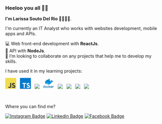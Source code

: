 ### Heeloo you all 👋👋

**I'm Larissa Souto Del Rio 👩🏻‍💻🤗**. 

I'm currently an IT Analyst who works with websites development, mobile apps and APIs.

:computer: Web front-end development with **ReactJs**. <br/>
:satellite: API with **NodeJs**. <br/>
:rocket: I’m looking to collaborate on any projects that help me to develop my skills. <br/>

I have used it in my learning projects: 

<p>
<img src="https://raw.githubusercontent.com/github/explore/80688e429a7d4ef2fca1e82350fe8e3517d3494d/topics/javascript/javascript.png" height="35px"/>
&nbsp;  
<img src="https://raw.githubusercontent.com/github/explore/80688e429a7d4ef2fca1e82350fe8e3517d3494d/topics/typescript/typescript.png" height="35px"/>
&nbsp;
<img src="https://appmasters.io/static/react-47ce6e77f039020ee2e76a10c1e988e9.png" height="35px"/> 
&nbsp;
<img src="https://raw.githubusercontent.com/github/explore/80688e429a7d4ef2fca1e82350fe8e3517d3494d/topics/docker/docker.png" height="35px"/>
&nbsp;
<img src="https://www.mysql.com/common/logos/logo-mysql-170x115.png" height="35px"/>
&nbsp;
<img src="https://img.icons8.com/color/452/firebase.png" height="35px" />   
&nbsp;
<img src="https://seeklogo.com/images/F/figma-logo-E4E21D3AEA-seeklogo.com.png" height="35px" />
&nbsp;
<img src="https://img1.gratispng.com/20180415/pjw/kisspng-adobe-xd-user-interface-design-computer-icons-adob-adobe-5ad2fa7cce9f02.2569342615237761248463.jpg" height="35px" />   
</p>

<br/>

Where you can find me? 

[![Instagram Badge](https://img.shields.io/badge/Instagram-E4405F?style=for-the-badge&logo=instagram&logoColor=white)](https://www.instagram.com/larissaasouto/) 
[![Linkedin Badge](https://img.shields.io/badge/LinkedIn-0077B5?style=for-the-badge&logo=linkedin&logoColor=white)](https://www.linkedin.com/in/larissa-souto/) 
[![Facebook Badge](https://img.shields.io/badge/Facebook-1877F2?style=for-the-badge&logo=facebook&logoColor=white)](https://www.facebook.com/larissasouto)

<!---
larissasouto/larissasouto is a ✨ special ✨ repository because its `README.md` (this file) appears on your GitHub profile.
You can click the Preview link to take a look at your changes.
--->
